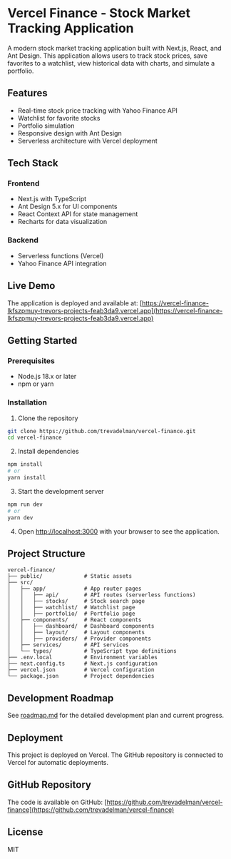 # Vercel Finance - Stock Market Tracking Application

A modern stock market tracking application built with Next.js, React, and Ant Design. This application allows users to track stock prices, save favorites to a watchlist, view historical data with charts, and simulate a portfolio.

## Features

- Real-time stock price tracking with Yahoo Finance API
- Watchlist for favorite stocks
- Portfolio simulation
- Responsive design with Ant Design
- Serverless architecture with Vercel deployment

## Tech Stack

### Frontend
- Next.js with TypeScript
- Ant Design 5.x for UI components
- React Context API for state management
- Recharts for data visualization

### Backend
- Serverless functions (Vercel)
- Yahoo Finance API integration

## Live Demo

The application is deployed and available at:
[https://vercel-finance-lkfszpmuy-trevors-projects-feab3da9.vercel.app](https://vercel-finance-lkfszpmuy-trevors-projects-feab3da9.vercel.app)

## Getting Started

### Prerequisites
- Node.js 18.x or later
- npm or yarn

### Installation

1. Clone the repository
```bash
git clone https://github.com/trevadelman/vercel-finance.git
cd vercel-finance
```

2. Install dependencies
```bash
npm install
# or
yarn install
```

3. Start the development server
```bash
npm run dev
# or
yarn dev
```

4. Open [http://localhost:3000](http://localhost:3000) with your browser to see the application.

## Project Structure

```
vercel-finance/
├── public/             # Static assets
├── src/
│   ├── app/            # App router pages
│   │   ├── api/        # API routes (serverless functions)
│   │   ├── stocks/     # Stock search page
│   │   ├── watchlist/  # Watchlist page
│   │   ├── portfolio/  # Portfolio page
│   ├── components/     # React components
│   │   ├── dashboard/  # Dashboard components
│   │   ├── layout/     # Layout components
│   │   ├── providers/  # Provider components
│   ├── services/       # API services
│   └── types/          # TypeScript type definitions
├── .env.local          # Environment variables
├── next.config.ts      # Next.js configuration
├── vercel.json         # Vercel configuration
└── package.json        # Project dependencies
```

## Development Roadmap

See [roadmap.md](roadmap.md) for the detailed development plan and current progress.

## Deployment

This project is deployed on Vercel. The GitHub repository is connected to Vercel for automatic deployments.

## GitHub Repository

The code is available on GitHub:
[https://github.com/trevadelman/vercel-finance](https://github.com/trevadelman/vercel-finance)

## License

MIT
